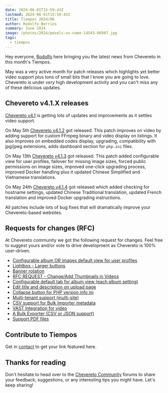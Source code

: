 ```yaml
---
date: 2024-06-01T15:59:43Z
lastmod: 2024-06-01T15:59:43Z
title: Tiempos 2024/06
author: Rodolfo Berrios
summary: June 2024
image: /photos/2024/pexels-no-name-14543-66997.jpg
tags:
  - tiempos
---
```


Hey everyone, [Rodolfo](https://rodolfoberrios.com) here bringing you the latest news from Chevereto in this month's Tiempos.

May was a very active month for patch releases which highlights yet better video support plus tons of small bits that I know you are going to love. Chevereto is under _very_ high development activity and you can't miss any of these delicious updates.

## Chevereto v4.1.X releases

[Chevereto v4.1](https://v4-docs.chevereto.com/introduction/changelog/4.1.html) is getting lots of updates and improvements as it settles video support.

On May 5th [Chevereto v4.1.2](https://releases.chevereto.com/4.X/4.1/4.1.2.html) got released. This patch improves on video by adding support for custom FFmpeg binary and video display on listings. It also improves on embedded codes display, upgrading, compatibility with jpg/jpeg extensions, adds dashboard section for `php.ini` files.

On May 13th [Chevereto v4.1.3](https://releases.chevereto.com/4.X/4.1/4.1.3.html) got released. This patch added configurable view for user profiles, failover for missing image sizes, forced public permissions on image sizes, improved one-click upgrading process, improved Docker handling plus it updated Chinese Simplified and Vietnamese translations.

On May 24th [Chevereto v4.1.4](https://releases.chevereto.com/4.X/4.1/4.1.4.html) got released which added checking for hostname settings, updated Chinese Traditional translation, updated French translation and improved Docker upgrading instructions.

All patches include lots of bug fixes that will dramatically improve your Chevereto-based websites.

## Requests for changes (RFC)

At Chevereto community we got the following request for changes. Feel free to suggest yours and/or vote to drive development as  Chevereto is 100% user-driven.

- [Configurable album OR images default view for user profiles](https://chevereto.com/community/threads/configurable-album-or-images-default-view-for-user-profiles.15437/)
- [Lightbox - Larger buttons](https://chevereto.com/community/threads/lightbox-larger-buttons.15432/)
- [Banner rotation](https://chevereto.com/community/threads/banner-rotation.15434/)
- [RFC REQUEST - Change/Add Thumbnails in Videos](https://chevereto.com/community/threads/rfc-request-change-add-thumbnails-in-videos.15435/)
- [Configurable default tab for album view (each album setting)](https://chevereto.com/community/threads/configurable-default-tab-for-album-view-each-album-setting.15440/)
- [Edit title and description on upload page](https://chevereto.com/community/threads/edit-title-and-description-on-upload-page.15462/)
- [Collapse button for PHP version info ini](https://chevereto.com/community/threads/collapse-button-for-php-version-info-ini.15473/)
- [Multi-tenant support (multi-site)](https://chevereto.com/community/threads/multi-tenant-support-multi-site.15478/)
- [CSV support for Bulk Importer metadata](https://chevereto.com/community/threads/csv-support-for-bulk-importer-metadata.15479/)
- [VAST Integration for video](https://chevereto.com/community/threads/vast-integration-for-video.15480/)
- [A Bulk Exporter (CSV or JSON support)](https://chevereto.com/community/threads/a-bulk-exporter-csv-or-json-support.15482/)
- [Support PDF files](https://chevereto.com/community/threads/support-pdf-files.15483/)

## Contribute to Tiempos

Get in [contact](https://chevereto.com/contact) to get your link featured here.

## Thanks for reading

Don't hesitate to head over to the [Chevereto Community](https://chevereto.com/community) forums to share your feedback, suggestions, or any interesting tips you might have. Let's keep sharing!
